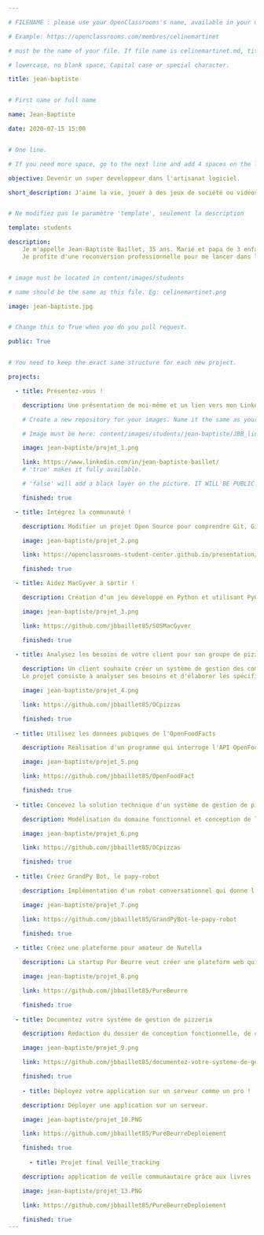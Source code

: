 ```yaml
---

# FILENAME : please use your OpenClassrooms's name, available in your url.

# Example: https://openclassrooms.com/membres/celinemartinet

# must be the name of your file. If file name is celinemartinet.md, title is celinemartinet.

# lowercase, no blank space, Capital case or special character.

title: jean-baptiste


# First name or full name

name: Jean-Baptiste

date: 2020-07-15 15:00


# One line.

# If you need more space, go to the next line and add 4 spaces on the left, as in 'description'.

objective: Devenir un super developpeur dans l'artisanat logiciel.

short_description: J'aime la vie, jouer à des jeux de société ou vidéos en famille ou avec des amis.


# Ne modifiez pas le paramètre 'template', seulement la description

template: students

description:
    Je m'appelle Jean-Baptiste Baillet, 35 ans. Marié et papa de 3 enfants. J'habite entre Rennes et Fougères.
    Je profite d'une reconversion professionnelle pour me lancer dans la grande aventure du developpement d'applications pythons.


# image must be located in content/images/students

# name should be the same as this file. Eg: celinemartinet.png

image: jean-baptiste.jpg


# Change this to True when you do you pull request.

public: True


# You need to keep the exact same structure for each new project.

projects:

  - title: Présentez-vous !

    description: Une présentation de moi-même et un lien vers mon LinkedIn.

    # Create a new repository for your images. Name it the same as your nickname and profile picture.

    # Image must be here: content/images/students/jean-baptiste/JBB_linkedin.png

    image: jean-baptiste/projet_1.png

    link: https://www.linkedin.com/in/jean-baptiste-baillet/
    # 'true' makes it fully available.

    # 'false' will add a black layer on the picture. IT WILL BE PUBLIC!

    finished: true

  - title: Intégrez la communauté !

    description: Modifier un projet Open Source pour comprendre Git, Github et les pull requests. 

    image: jean-baptiste/projet_2.png

    link: https://openclassrooms-student-center.github.io/presentation/students/jean-baptiste.html

    finished: true

  - title: Aidez MacGyver à sortir !

    description: Création d’un jeu développé en Python et utilisant PyGame.

    image: jean-baptiste/projet_3.png

    link: https://github.com/jbbaillet85/SOSMacGyver

    finished: true
  
  - title: Analysez les besoins de votre client pour son groupe de pizzerias

    description: Un client souhaite créer un système de gestion des commandes pour ses pizzerias.
    Le projet consiste à analyser ses besoins et d'élaborer les spécifications fonctionnelles du futur système.

    image: jean-baptiste/projet_4.png

    link: https://github.com/jbbaillet85/OCpizzas

    finished: true
  
  - title: Utilisez les données pubiques de l'OpenFoodFacts

    description: Réalisation d'un programme qui interroge l'API OpenFoodFacts pour récupérer des aliments et en proposer un autre de substitution.

    image: jean-baptiste/projet_5.png

    link: https://github.com/jbbaillet85/OpenFoodFact

    finished: true
  
  - title: Concevez la solution technique d'un système de gestion de pizzeria

    description: Modélisation du domaine fonctionnel et conception de la solution technique adapté au besoins du client.

    image: jean-baptiste/projet_6.png

    link: https://github.com/jbbaillet85/OCpizzas

    finished: true
  
  - title: Créez GrandPy Bot, le papy-robot

    description: Implémentation d'un robot conversationnel qui donne l'adresse recherché tout en racontant une histoire du lieux.

    image: jean-baptiste/projet_7.png

    link: https://github.com/jbbaillet85/GrandPyBot-le-papy-robot

    finished: true
  
  - title: Créez une plateforme pour amateur de Nutella

    description: La startup Pur Beurre veut créer une plateform web qui permet à tous de trouver un substitut sain à tout aliments.

    image: jean-baptiste/projet_8.png

    link: https://github.com/jbbaillet85/PureBeurre

    finished: true
  
  - title: Documentez votre système de gestion de pizzeria

    description: Redaction du dossier de conception fonctionnelle, de conception technique, d'exploitation et le PV de livraison finale.

    image: jean-baptiste/projet_9.png

    link: https://github.com/jbbaillet85/documentez-votre-systeme-de-gestion-de-pizzeria

    finished: true
  
    - title: Déployez votre application sur un serveur comme un pro !

    description: Déployer une application sur un serveur.

    image: jean-baptiste/projet_10.PNG

    link: https://github.com/jbbaillet85/PureBeurreDeploiement

    finished: true
  
      - title: Projet final Veille_tracking

    description: application de veille communautaire grâce aux livres 

    image: jean-baptiste/projet_13.PNG

    link: https://github.com/jbbaillet85/PureBeurreDeploiement

    finished: true
---
```


